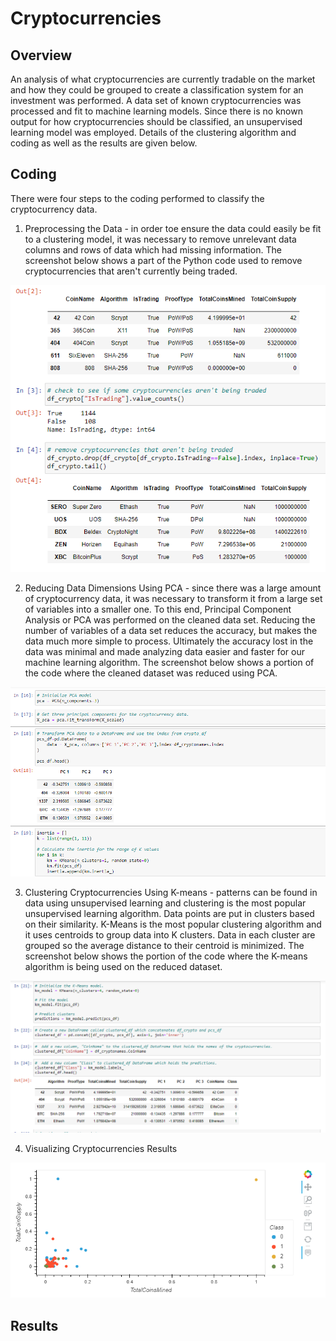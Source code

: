 # Cryptocurrencies
## Overview
An analysis of what cryptocurrencies are currently tradable on the market and how they could be grouped to create a classification system for an investment was performed. A data set of known cryptocurrencies was processed and fit to machine learning models. Since there is no known output for how cryptocurrencies should be classified, an unsupervised learning model was employed. Details of the clustering algorithm and coding as well as the results are given below.

## Coding
There were four steps to the coding performed to classify the cryptocurrency data.  
1. Preprocessing the Data - in order toe ensure the data could easily be fit to a clustering model, it was necessary to remove unrelevant data columns and rows of data which had missing information.  The screenshot below shows a part of the Python code used to remove cryptocurrencies that aren't currently being traded.  

![First the cryptocurrency dataset was cleaned](screenshots/crypto1.png)

2. Reducing Data Dimensions Using PCA - since there was a large amount of cryptocurrency data, it was necessary to transform it from a large set of variables into a smaller one.  To this end, Principal Component Analysis or PCA was performed on the cleaned data set.  Reducing the number of variables of a data set reduces the accuracy, but makes the data much more simple to process. Ultimately the accuracy lost in the data was minimal and made analyzing data easier and faster for our machine learning algorithm.  The screenshot below shows a portion of the code where the cleaned dataset was reduced using PCA. 

![Second the cryptocurrency dataset was reduded using PCA](screenshots/crypto2.png)

3. Clustering Cryptocurrencies Using K-means - patterns can be found in data using unsupervised learning and clustering is the most popular unsupervised learning algorithm.  Data points are put in clusters based on their similarity. K-Means is the most popular clustering algorithm and it uses centroids to group data into K clusters. Data in each cluster are grouped so the average distance to their centroid is minimized.  The screenshot below shows the portion of the code where the K-means algorithm is being used on the reduced dataset.


![Third the cryptocurrency dataset clusted using K-means](screenshots/crypto3.png)

4. Visualizing Cryptocurrencies Results

![Fourth the results were visualized](screenshots/crypto4.png)


## Results

  





